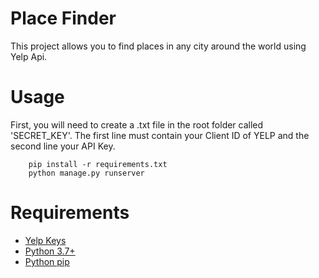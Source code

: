 # Place Finder

This project allows you to find places in any city around the world using Yelp Api.

# Usage

First, you will need to create a .txt file in the root folder called 'SECRET_KEY'.
The first line must contain your Client ID of YELP and the second line your API Key.

```
    pip install -r requirements.txt
    python manage.py runserver
```

# Requirements

* [Yelp Keys](https://www.yelp.com/developers/v3/manage_app)
* [Python 3.7+](https://www.python.org/downloads/)
* [Python pip](https://pip.pypa.io/en/stable/installing/)